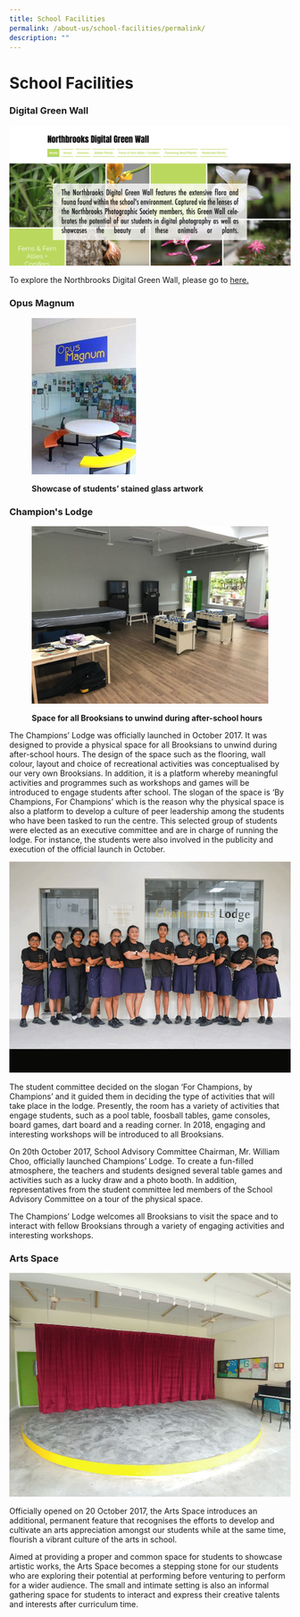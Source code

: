 ```yaml
---
title: School Facilities
permalink: /about-us/school-facilities/permalink/
description: ""
---
```

School Facilities
=================

### Digital Green Wall

![](/images/digitalgreenwall.png)

To explore the Northbrooks Digital Green Wall, please go to [here.](https://nbrssdigitalgreenw.wixsite.com/gallery)
### Opus Magnum

<figure>

![](/images/facilities1.jpg)

<figcaption> <strong> Showcase of students’ stained glass artwork </strong> </figcaption>

</figure>

### Champion's Lodge


<figure>

![](/images/facilities2.jpeg)

<figcaption> <strong> Space for all Brooksians to unwind during after-school hours </strong> </figcaption>

</figure>

The Champions’ Lodge was officially launched in October 2017. It was designed to provide a physical space for all Brooksians to unwind during after-school hours. The design of the space such as the flooring, wall colour, layout and choice of recreational activities was conceptualised by our very own Brooksians. In addition, it is a platform whereby meaningful activities and programmes such as workshops and games will be introduced to engage students after school. The slogan of the space is ‘By Champions, For Champions’ which is the reason why the physical space is also a platform to develop a culture of peer leadership among the students who have been tasked to run the centre. This selected group of students were elected as an executive committee and are in charge of running the lodge. For instance, the students were also involved in the publicity and execution of the official launch in October.

![](/images/champion.gif)

The student committee decided on the slogan ‘For Champions, by Champions’ and it guided them in deciding the type of activities that will take place in the lodge. Presently, the room has a variety of activities that engage students, such as a pool table, foosball tables, game consoles, board games, dart board and a reading corner. In 2018, engaging and interesting workshops will be introduced to all Brooksians.   

  

On 20th October 2017, School Advisory Committee Chairman, Mr. William Choo, officially launched Champions’ Lodge. To create a fun-filled atmosphere, the teachers and students designed several table games and activities such as a lucky draw and a photo booth. In addition, representatives from the student committee led members of the School Advisory Committee on a tour of the physical space.

  

The Champions’ Lodge welcomes all Brooksians to visit the space and to interact with fellow Brooksians through a variety of engaging activities and interesting workshops.

### Arts Space 
![](/images/Arts%20Space.jpeg)

Officially opened on 20 October 2017, the Arts Space introduces an additional, permanent feature that recognises the efforts to develop and cultivate an arts appreciation amongst our students while at the same time, flourish a vibrant culture of the arts in school. 

  

Aimed at providing a proper and common space for students to showcase artistic works, the Arts Space becomes a stepping stone for our students who are exploring their potential at performing before venturing to perform for a wider audience. The small and intimate setting is also an informal gathering space for students to interact and express their creative talents and interests after curriculum time.